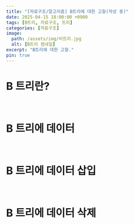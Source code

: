 ```yaml
---
title: "[자료구조/알고리즘] B트리에 대한 고찰(작성 중)"
date: 2025-04-15 18:00:00 +0900
tags: [B트리, 자료구조, 트리]
categories: [자료구조]
image:
  path: /assets/img/비트리.jpg
  alt: [B트리 썸네일]
excerpt: "B트리에 대한 고찰."
pin: true
---
```


# B 트리란?
<br>



# B 트리에 데이터
<br>

# B 트리에 데이터 삽입
<br>

# B 트리에 데이터 삭제
<br>

